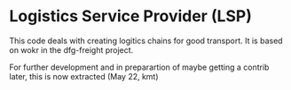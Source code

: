 # Logistics Service Provider (LSP)


This code deals with creating logitics chains for good transport. 
It is based on wokr in the dfg-freight project.

For further development and in preparartion of maybe getting a contrib later, this is now extracted (May 22, kmt)
